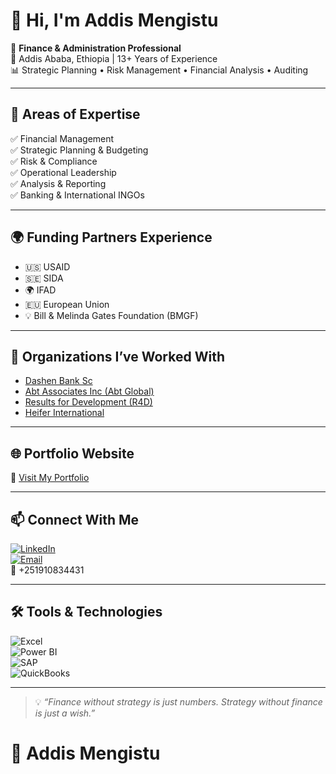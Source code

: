 # 👋 Hi, I'm Addis Mengistu

🎯 **Finance & Administration Professional**  
📍 Addis Ababa, Ethiopia | 13+ Years of Experience  
📊 Strategic Planning • Risk Management • Financial Analysis • Auditing

---

## 🚀 Areas of Expertise

✅ Financial Management  
✅ Strategic Planning & Budgeting  
✅ Risk & Compliance  
✅ Operational Leadership  
✅ Analysis & Reporting  
✅ Banking & International INGOs

---

## 🌍 Funding Partners Experience

- 🇺🇸 USAID  
- 🇸🇪 SIDA  
- 🌍 IFAD  
- 🇪🇺 European Union  
- 💡 Bill & Melinda Gates Foundation (BMGF)

---

## 🏢 Organizations I’ve Worked With

- [Dashen Bank Sc](https://dashenbanksc.com/)  
- [Abt Associates Inc (Abt Global)](https://www.abtglobal.com/)  
- [Results for Development (R4D)](https://r4d.org/)  
- [Heifer International](https://www.heifer.org/index.html)

---

## 🌐 Portfolio Website

🔗 [Visit My Portfolio](https://deresuaddism.github.io/addis-portfolio)

---

## 📫 Connect With Me

[![LinkedIn](https://img.shields.io/badge/LinkedIn-Profile-blue?style=for-the-badge&logo=linkedin)](https://www.linkedin.com/in/addis-mengistu)  
[![Email](https://img.shields.io/badge/Email-Contact%20Me-red?style=for-the-badge&logo=gmail)](mailto:deresuaddism@gmail.com)  
📱 +251910834431

---

## 🛠️ Tools & Technologies

![Excel](https://img.shields.io/badge/MS_Excel-217346?style=for-the-badge&logo=microsoft-excel&logoColor=white)  
![Power BI](https://img.shields.io/badge/Power_BI-F2C811?style=for-the-badge&logo=powerbi&logoColor=black)  
![SAP](https://img.shields.io/badge/SAP-0FAAFF?style=for-the-badge&logo=sap&logoColor=white)  
![QuickBooks](https://img.shields.io/badge/QuickBooks-2CA01C?style=for-the-badge&logo=intuit&logoColor=white)

---

> 💡 *“Finance without strategy is just numbers. Strategy without finance is just a wish.”*

# 🙌 Addis Mengistu

